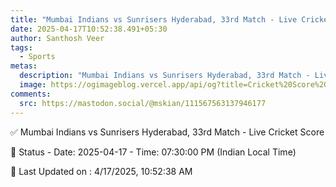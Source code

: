 ```yaml
---
title: "Mumbai Indians vs Sunrisers Hyderabad, 33rd Match - Live Cricket Score"
date: 2025-04-17T10:52:38.491+05:30
author: Santhosh Veer
tags:
  - Sports
metas:
  description: "Mumbai Indians vs Sunrisers Hyderabad, 33rd Match - Live Cricket Score - Date: 2025-04-17 - Time: 07:30:00 PM (Indian Local Time)"
  image: https://ogimageblog.vercel.app/api/og?title=Cricket%20Score%20%F0%9F%8F%8F
comments:
  src: https://mastodon.social/@mskian/111567563137946177
---
```


✅ Mumbai Indians vs Sunrisers Hyderabad, 33rd Match - Live Cricket Score

📑 Status - Date: 2025-04-17 - Time: 07:30:00 PM (Indian Local Time)

<!--more-->

📝 Last Updated on : 4/17/2025, 10:52:38 AM
